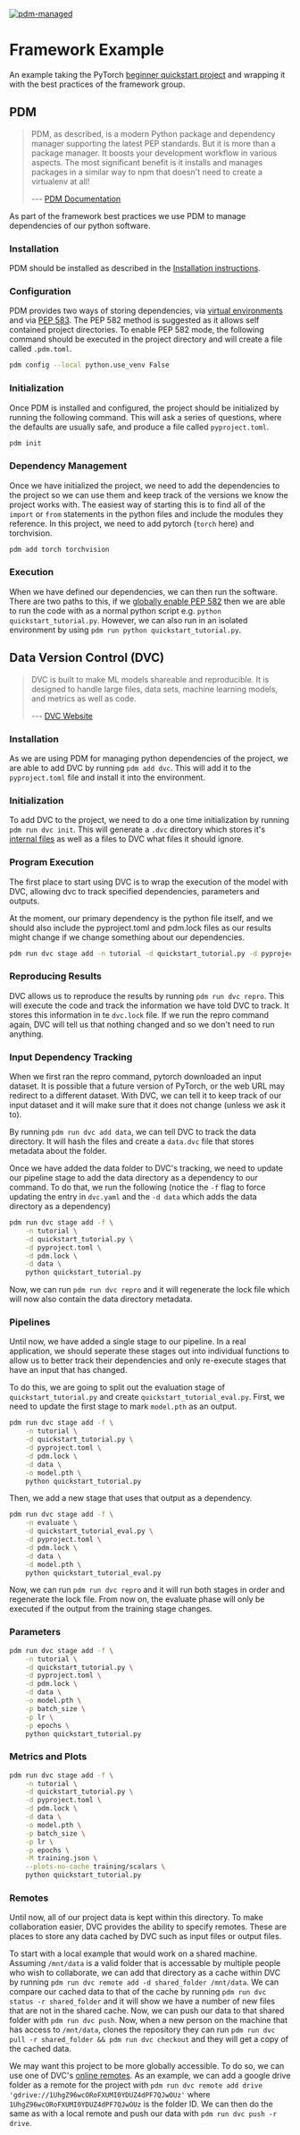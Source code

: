 [![pdm-managed](https://img.shields.io/badge/pdm-managed-blueviolet)](https://pdm.fming.dev)

# Framework Example

An example taking the PyTorch [beginner quickstart project](https://pytorch.org/tutorials/beginner/basics/quickstart_tutorial.html) and wrapping it with the best practices of the framework group.

## PDM

> PDM, as described, is a modern Python package and dependency manager supporting the latest PEP standards. But it is more than a package manager. It boosts your development workflow in various aspects. The most significant benefit is it installs and manages packages in a similar way to npm that doesn't need to create a virtualenv at all!
>
> --- [PDM Documentation](https://pdm.fming.dev/latest/#introduction)

As part of the framework best practices we use PDM to manage dependencies of our python software. 

### Installation

PDM should be installed as described in the [Installation instructions](https://pdm.fming.dev/latest/#recommended-installation-method).

### Configuration

PDM provides two ways of storing dependencies, via [virtual environments](https://packaging.python.org/en/latest/guides/installing-using-pip-and-virtual-environments/#creating-a-virtual-environment) and via [PEP 583](https://peps.python.org/pep-0582/). The PEP 582 method is suggested as it allows self contained project directories. To enable PEP 582 mode, the following command should be executed in the project directory and will create a file called `.pdm.toml`.
```bash
pdm config --local python.use_venv False
```

### Initialization

Once PDM is installed and configured, the project should be initialized by running the following command. This will ask a series of questions, where the defaults are usually safe, and produce a file called `pyproject.toml`.
```bash
pdm init
```

### Dependency Management

Once we have initialized the project, we need to add the dependencies to the project so we can use them and keep track of the versions we know the project works with. The easiest way of starting this is to find all of the `import` or `from` statements in the python files and include the modules they reference. In this project, we need to add pytorch (`torch` here) and torchvision.

```bash
pdm add torch torchvision
```

### Execution

When we have defined our dependencies, we can then run the software. There are two paths to this, if we [globally enable PEP 582](https://pdm.fming.dev/latest/usage/pep582/#enable-pep-582-globally) then we are able to run the code with as a normal python script e.g. `python quickstart_tutorial.py`. However, we can also run in an isolated environment by using `pdm run python quickstart_tutorial.py`.

## Data Version Control (DVC)

> DVC is built to make ML models shareable and reproducible. It is designed to handle large files, data sets, machine learning models, and metrics as well as code.
>
> --- [DVC Website](https://dvc.org/)

### Installation

As we are using PDM for managing python dependencies of the project, we are able to add DVC by running `pdm add dvc`. This will add it to the `pyproject.toml` file and install it into the environment.

### Initialization

To add DVC to the project, we need to do a one time initialization by running `pdm run dvc init`. This will generate a `.dvc` directory which stores it's [internal files](https://dvc.org/doc/user-guide/project-structure/internal-files) as well as a files to DVC what files it should ignore.

### Program Execution

The first place to start using DVC is to wrap the execution of the model with DVC, allowing dvc to track specified dependencies, parameters and outputs. 

At the moment, our primary dependency is the python file itself, and we should also include the pyproject.toml and pdm.lock files as our results might change if we change something about our dependencies.

```bash
pdm run dvc stage add -n tutorial -d quickstart_tutorial.py -d pyproject.toml -d pdm.lock python quickstart_tutorial.py
```

### Reproducing Results

DVC allows us to reproduce the results by running `pdm run dvc repro`. This will execute the code and track the information we have told DVC to track. It stores this information in te `dvc.lock` file. If we run the repro command again, DVC will tell us that nothing changed and so we don't need to run anything.

### Input Dependency Tracking

When we first ran the repro command, pytorch downloaded an input dataset. It is possible that a future version of PyTorch, or the web URL may redirect to a different dataset. With DVC, we can tell it to keep track of our input dataset and it will make sure that it does not change (unless we ask it to). 

By running `pdm run dvc add data`, we can tell DVC to track the data directory. It will hash the files and create a `data.dvc` file that stores metadata about the folder.

Once we have added the data folder to DVC's tracking, we need to update our pipeline stage to add the data directory as a dependency to our command. To do that, we run the following (notice the `-f` flag to force updating the entry in `dvc.yaml` and the `-d data` which adds the data directory as a dependency)

```bash
pdm run dvc stage add -f \
    -n tutorial \
    -d quickstart_tutorial.py \
    -d pyproject.toml \
    -d pdm.lock \
    -d data \
    python quickstart_tutorial.py
```

Now, we can run `pdm run dvc repro` and it will regenerate the lock file which will now also contain the data directory metadata.

### Pipelines

Until now, we have added a single stage to our pipeline. In a real application, we should seperate these stages out into individual functions to allow us to better track their dependencies and only re-execute stages that have an input that has changed. 

To do this, we are going to split out the evaluation stage of `quickstart_tutorial.py` and create `quickstart_tutorial_eval.py`. First, we need to update the first stage to mark `model.pth` as an output.

```bash
pdm run dvc stage add -f \
    -n tutorial \
    -d quickstart_tutorial.py \
    -d pyproject.toml \
    -d pdm.lock \
    -d data \
    -o model.pth \
    python quickstart_tutorial.py
```

Then, we add a new stage that uses that output as a dependency.

```bash
pdm run dvc stage add -f \
    -n evaluate \
    -d quickstart_tutorial_eval.py \
    -d pyproject.toml \
    -d pdm.lock \
    -d data \
    -d model.pth \
    python quickstart_tutorial_eval.py
```

Now, we can run `pdm run dvc repro` and it will run both stages in order and regenerate the lock file. From now on, the evaluate phase will only be executed if the output from the training stage changes.

### Parameters
```bash
pdm run dvc stage add -f \
    -n tutorial \
    -d quickstart_tutorial.py \
    -d pyproject.toml \
    -d pdm.lock \
    -d data \
    -o model.pth \
    -p batch_size \
    -p lr \
    -p epochs \
    python quickstart_tutorial.py
```

### Metrics and Plots
```bash
pdm run dvc stage add -f \
    -n tutorial \
    -d quickstart_tutorial.py \
    -d pyproject.toml \
    -d pdm.lock \
    -d data \
    -o model.pth \
    -p batch_size \
    -p lr \
    -p epochs \
    -M training.json \
    --plots-no-cache training/scalars \
    python quickstart_tutorial.py
```

### Remotes
Until now, all of our project data is kept within this directory. To make collaboration easier, DVC provides the ability to specify remotes. These are places to store any data cached by DVC such as input files or output files. 

To start with a local example that would work on a shared machine. Assuming `/mnt/data` is a valid folder that is accessable by multiple people who wish to collaborate, we can add that directory as a cache within DVC by running `pdm run dvc remote add -d shared_folder /mnt/data`. We can compare our cached data to that of the cache by running `pdm run dvc status -r shared_folder` and it will show we have a number of new files that are not in the shared cache. Now, we can push our data to that shared folder with `pdm run dvc push`. Now, when a new person on the machine that has access to `/mnt/data`, clones the repository they can run `pdm run dvc pull -r shared_folder && pdm run dvc checkout` and they will get a copy of the cached data.

We may want this project to be more globally accessible. To do so, we can use one of DVC's [online remotes](https://dvc.org/doc/command-reference/remote#description). As an example, we can add a google drive folder as a remote for the project with `pdm run dvc remote add drive 'gdrive://1UhgZ96wcORoFXUMI0YDUZ4dPF7QJwOUz'` where `1UhgZ96wcORoFXUMI0YDUZ4dPF7QJwOUz` is the folder ID. We can then do the same as with a local remote and push our data with `pdm run dvc push -r drive`.